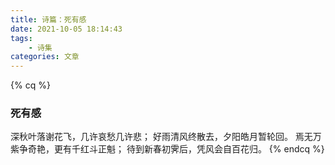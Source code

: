 ```yaml
---
title: 诗篇：死有感
date: 2021-10-05 18:14:43
tags: 
    - 诗集
categories: 文章
---
```


{% cq %}
### 死有感
深秋叶落谢花飞，几许哀愁几许悲；
好雨清风终散去，夕阳皓月暂轮回。
焉无万紫争奇艳，更有千红斗正魁；
待到新春初霁后，凭风会自百花归。
{% endcq %}